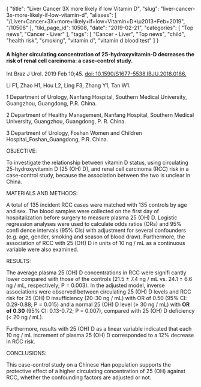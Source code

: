 {
    "title": "Liver Cancer 3X more likely if low Vitamin D",
    "slug": "liver-cancer-3x-more-likely-if-low-vitamin-d",
    "aliases": [
        "/Liver+Cancer+3X+more+likely+if+low+Vitamin+D+\u2013+Feb+2019",
        "/10508"
    ],
    "tiki_page_id": 10508,
    "date": "2019-02-21",
    "categories": [
        "Top news",
        "Cancer - Liver"
    ],
    "tags": [
        "Cancer - Liver",
        "Top news",
        "child",
        "health risk",
        "smoking",
        "vitamin d",
        "vitamin d blood test"
    ]
}


#### A higher circulating concentration of 25-hydroxyvitamin-D decreases the risk of renal cell carcinoma: a case-control study.

Int Braz J Urol. 2019 Feb 10;45. [doi: 10.1590/S1677-5538.IBJU.2018.0186.](https://doi.org/10.1590/S1677-5538.IBJU.2018.0186.) 

Li F1, Zhao H1, Hou L2, Ling F3, Zhang Y1, Tan W1.

1 Department of Urology, Nanfang Hospital, Southern Medical University, Guangzhou, Guangdong, P.R. China.

2 Department of Healthy Management, Nanfang Hospital, Southern Medical University, Guangzhou, Guangdong, P. R. China.

3 Department of Urology, Foshan Women and Children Hospital_Foshan_Guangdong, P.R. China.

OBJECTIVE:

To investigate the relationship between vitamin D status, using circulating 25-hydroxyvitamin D <span>[25 (OH) D]</span>, and renal cell carcinoma (RCC) risk in a case-control study, because the association between the two is unclear in China.

MATERIALS AND METHODS:

A total of 135 incident RCC cases were matched with 135 controls by age and sex. The blood samples were collected on the first day of hospitalization before surgery to measure plasma 25 (OH) D. Logistic regression analyses were used to calculate odds ratios (ORs) and 95% confi dence intervals (95% CIs) with adjustment for several confounders (e.g. age, gender, smoking and season of blood draw). Furthermore, the association of RCC with 25 (OH) D in units of 10 ng / mL as a continuous variable were also examined.

RESULTS:

The average plasma 25 (OH) D concentrations in RCC were signifi cantly lower compared with those of the controls (21.5 ± 7.4 ng / mL vs. 24.1 ± 6.6 ng / mL, respectively; P = 0.003). In the adjusted model, inverse associations were observed between circulating 25 (OH) D levels and RCC risk for 25 (OH) D insufficiency (20-30 ng / mL) with OR of 0.50 (95% CI: 0.29-0.88; P = 0.015) and a normal 25 (OH) D level (≥ 30 ng / mL) with  **OR of 0.30**  (95% CI: 0.13-0.72; P = 0.007), compared with 25 (OH) D deficiency (< 20 ng / mL). 

Furthermore, results with 25 (OH) D as a linear variable indicated that each 10 ng / mL increment of plasma 25 (OH) D corresponded to a 12% decrease in RCC risk.

CONCLUSIONS:

This case-control study on a Chinese Han population supports the protective effect of a higher circulating concentration of 25 (OH) against RCC, whether the confounding factors are adjusted or not.